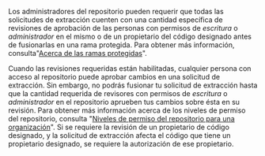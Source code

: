 Los administradores del repositorio pueden requerir que todas las solicitudes de extracción cuenten con una cantidad específica de revisiones de aprobación de las personas con permisos de *escritura* o *administrador* en el mismo o de un propietario del código designado antes de fusionarlas en una rama protegida. Para obtener más información, consulta"[Acerca de las ramas protegidas](/articles/about-protected-branches)".

Cuando las revisiones requeridas están habilitadas, cualquier persona con acceso al repositorio puede aprobar cambios en una solicitud de extracción. Sin embargo, no podrás fusionar tu solicitud de extracción hasta que la cantidad requerida de revisores con permisos de *escritura* o *administrador* en el repositorio aprueben tus cambios sobre ésta en su revisión. Para obtener más información acerca de los niveles de permiso del repositorio, consulta "[Niveles de permiso del repositorio para una organización](/articles/repository-permission-levels-for-an-organization/)". Si se requiere la revisión de un propietario de código designado, y la solicitud de extracción afecta el código que tiene un propietario designado, se requiere la autorización de ese propietario.
